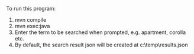 To run this program:

1) mvn compile
2) mvn exec:java
3) Enter the term to be searched when prompted, e.g. apartment, corolla etc.
4) By default, the search result json will be created at c:\temp\results.json